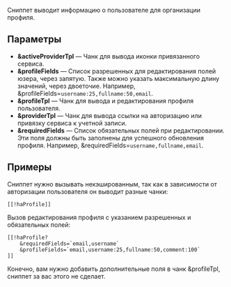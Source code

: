 Сниппет выводит информацию о пользователе для организации профиля.

## Параметры
* **&activeProviderTpl** — Чанк для вывода иконки привязанного сервиса.
* **&profileFields** — Список разрешенных для редактирования полей юзера, через запятую. Также можно указать максимальную длину значений, через двоеточие. Например, &profileFields=`username:25,fullname:50,email`.
* **&profileTpl** — Чанк для вывода и редактирования профиля пользователя.
* **&providerTpl** — Чанк для вывода ссылки на авторизацию или привязку сервиса к учетной записи.
* **&requiredFields** — Список обязательных полей при редактировании. Эти поля должны быть заполнены для успешного обновления профиля. Например, &requiredFields=`username,fullname,email`.

## Примеры
Сниппет нужно вызывать некэшированным, так как в зависимости от авторизации пользователя он выводит разные чанки:
```
[[!haProfile]]
```

Вызов редактирования профиля с указанием разрешенных и обязательных полей:
```
[[!haProfile?
	&requiredFields=`email,username`
	&profileFields=`email,username:25,fullname:50,comment:100`
]]
```

Конечно, вам нужно добавить дополнительные поля в чанк &profileTpl, сниппет за вас этого не сделает.
